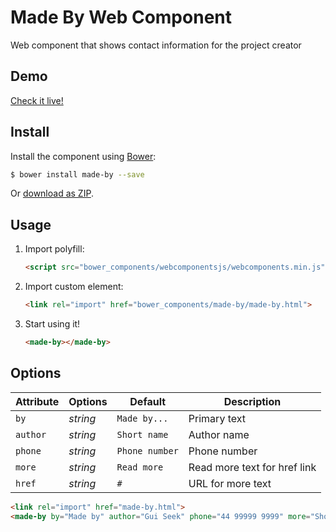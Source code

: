# Made By Web Component

Web component that shows contact information for the project creator

## Demo

[Check it live!](http://guiseek.github.io/made-by)

## Install

Install the component using [Bower](http://bower.io/):

```sh
$ bower install made-by --save
```

Or [download as ZIP](https://github.com/guiseek/made-by/archive/master.zip).

## Usage

1. Import polyfill:

    ```html
    <script src="bower_components/webcomponentsjs/webcomponents.min.js"></script>
    ```

2. Import custom element:

    ```html
    <link rel="import" href="bower_components/made-by/made-by.html">
    ```

3. Start using it!

    ```html
    <made-by></made-by>
    ```

## Options

Attribute  | Options                   | Default             | Description
---        | ---                       | ---                 | ---
`by`       | *string*                  | `Made by...`        | Primary text
`author`   | *string*                  | `Short name`        | Author name
`phone`    | *string*                  | `Phone number`      | Phone number
`more`     | *string*                  | `Read more`         | Read more text for href link
`href`     | *string*                  | `#`                 | URL for more text



<!--
```
<custom-element-demo>
  <template>
    <link rel="import" href="made-by.html">
    <next-code-block></next-code-block>
  </template>
</custom-element-demo>
```
-->
```html
<link rel="import" href="made-by.html">
<made-by by="Made by" author="Gui Seek" phone="44 99999 9999" more="Show more" href="https://guiseek.js.org"></made-by>
```
